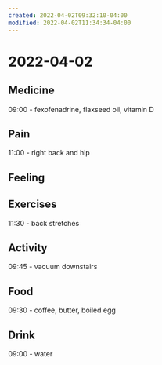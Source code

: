 ```yaml
---
created: 2022-04-02T09:32:10-04:00
modified: 2022-04-02T11:34:34-04:00
---
```


# 2022-04-02

## Medicine

09:00 - fexofenadrine, flaxseed oil, vitamin D

## Pain

11:00 - right back and hip


## Feeling


## Exercises

11:30 - back stretches

## Activity

09:45 - vacuum downstairs


## Food

09:30 - coffee, butter, boiled egg


## Drink

09:00 - water
